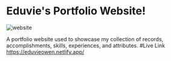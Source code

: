 # Eduvie's Portfolio Website!
![website](https://user-images.githubusercontent.com/103185065/163112194-38555b2a-8995-4ca3-9034-b08f44fc08cf.png)

A portfolio website used to showcase my collection of records, accomplishments, skills, experiences, and attributes.
#Live Link https://eduvieowen.netlify.app/
